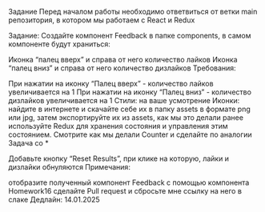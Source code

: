 Задание
Перед началом работы необходимо ответвиться от ветки main репозитория, в котором мы работаем с React и Redux

Задание: Создайте компонент Feedback в папке components, в самом компоненте будут храниться:

Иконка “палец вверх” и справа от него количество лайков
Иконка “палец вниз” и справа от него количество дизлайков
Требования:

При нажатии на иконку “Палец вверх” - количество лайков увеличивается на 1
При нажатии на иконку “Палец вниз” - количество дизлайков увеличивается на 1
Стили: на ваше усмотрение
Иконки: найдите в интернете и скачайте себе их в папку assets в формате png или jpg, затем экспортируйте их из assets, как мы это делали ранее
используйте Redux для хранения состояния и управления этим состоянием. Смотрите как мы делали Counter и сделайте по аналогии
Задача со *

Добавьте кнопку “Reset Results”, при клике на которую, лайки и дизлайки обнуляются
Примечания:

отобразите полученный компонент Feedback c помощью компонента Homework16
сделайте Pull request и сбросьте мне ссылку на него в слаке
Дедлайн: 14.01.2025